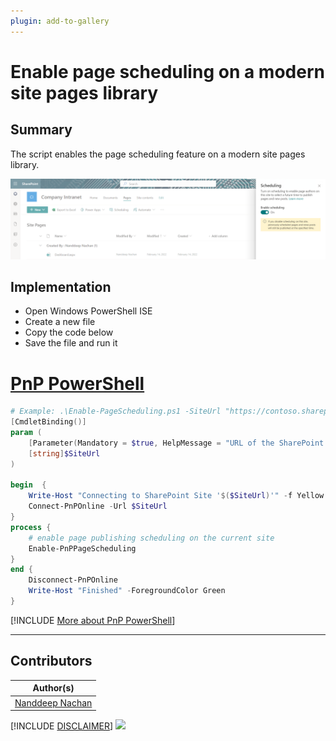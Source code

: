 ```yaml
---
plugin: add-to-gallery
---
```


# Enable page scheduling on a modern site pages library

## Summary

The script enables the page scheduling feature on a modern site pages library.

![Example Screenshot](assets/preview.png)

## Implementation

- Open Windows PowerShell ISE
- Create a new file
- Copy the code below
- Save the file and run it

# [PnP PowerShell](#tab/pnpps)

```powershell
# Example: .\Enable-PageScheduling.ps1 -SiteUrl "https://contoso.sharepoint.com"
[CmdletBinding()]
param (
    [Parameter(Mandatory = $true, HelpMessage = "URL of the SharePoint site, e.g.https://contoso.sharepoint.com")]
    [string]$SiteUrl
)

begin  {
    Write-Host "Connecting to SharePoint Site '$($SiteUrl)'" -f Yellow
    Connect-PnPOnline -Url $SiteUrl
}
process {
    # enable page publishing scheduling on the current site
    Enable-PnPPageScheduling
}
end {
    Disconnect-PnPOnline
    Write-Host "Finished" -ForegroundColor Green
}
```
[!INCLUDE [More about PnP PowerShell](../../docfx/includes/MORE-PNPPS.md)]

***

## Contributors

| Author(s) |
|-----------|
| [Nanddeep Nachan](https://github.com/nanddeepn) |

[!INCLUDE [DISCLAIMER](../../docfx/includes/DISCLAIMER.md)]
<img src="https://m365-visitor-stats.azurewebsites.net/script-samples/scripts/spo-enable-page-scheduling" aria-hidden="true" />

